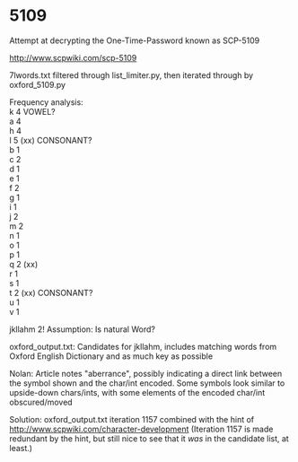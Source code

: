 # 5109
Attempt at decrypting the One-Time-Password known as SCP-5109

http://www.scpwiki.com/scp-5109

7lwords.txt filtered through list_limiter.py, then iterated through by oxford_5109.py  

Frequency analysis:  
k 4 VOWEL?  
a 4  
h 4  
l 5 (xx) CONSONANT?  
b 1  
c 2  
d 1  
e 1  
f 2  
g 1  
i 1  
j 2  
m 2  
n 1  
o 1  
p 1  
q 2 (xx)  
r 1  
s 1  
t 2 (xx) CONSONANT?  
u 1  
v 1  

jkllahm 2! Assumption: Is natural Word?

oxford_output.txt: Candidates for jkllahm, includes matching words from Oxford English Dictionary and as much key as possible

Nolan: Article notes "aberrance", possibly indicating a direct link between the symbol shown and the char/int encoded. Some symbols look similar to upside-down chars/ints, with some elements of the encoded char/int obscured/moved

Solution: oxford_output.txt iteration 1157 combined with the hint of http://www.scpwiki.com/character-development (Iteration 1157 is made redundant by the hint, but still nice to see that it *was* in the candidate list, at least.)

